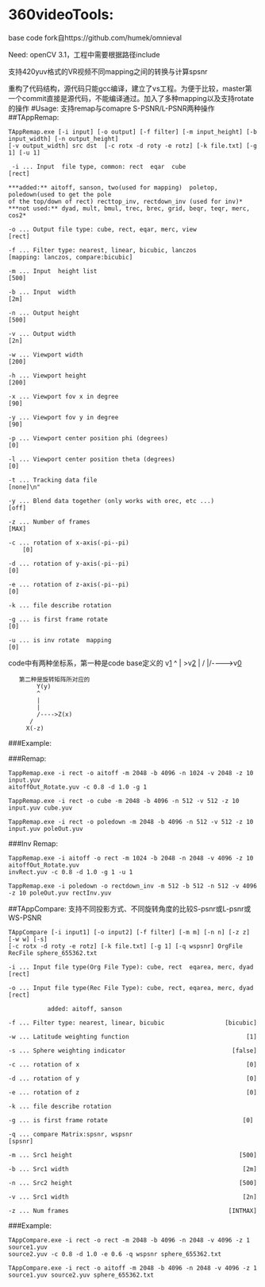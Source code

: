 # 360videoTools:

base code fork自https://github.com/humek/omnieval

Need: openCV 3.1，工程中需要根据路径include

支持420yuv格式的VR视频不同mapping之间的转换与计算spsnr

重构了代码结构，源代码只能gcc编译，建立了vs工程。为便于比较，master第一个commit直接是源代码，不能编译通过。加入了多种mapping以及支持rotate的操作
#Usage:
支持remap与comapre S-PSNR/L-PSNR两种操作
##TAppRemap: 
```
TAppRemap.exe [-i input] [-o output] [-f filter] [-m input_height] [-b input_width] [-n output_height]
[-v output_width] src dst  [-c rotx -d roty -e rotz] [-k file.txt] [-g 1] [-u 1]
```
```
 -i ... Input  file type, common: rect  eqar  cube                [rect]

***added:** aitoff, sanson, two(used for mapping)  poletop, poledown(used to get the pole 
of the top/down of rect) recttop_inv, rectdown_inv (used for inv)* 
***not used:** dyad, mult, bmul, trec, brec, grid, beqr, teqr, merc, cos2*

-o ... Output file type: cube, rect, eqar, merc, view             [rect]

-f ... Filter type: nearest, linear, bicubic, lanczos         [mapping: lanczos, compare:bicubic]

-m ... Input  height list                                          [500]

-b ... Input  width                                                 [2m]

-n ... Output height                                               [500]

-v ... Output width                                                 [2n]

-w ... Viewport width                                              [200]

-h ... Viewport height                                             [200]

-x ... Viewport fov x in degree                                     [90]

-y ... Viewport fov y in degree                                     [90]

-p ... Viewport center position phi (degrees)                        [0]

-l ... Viewport center position theta (degrees)                        [0]

-t ... Tracking data file                                         [none]\n"

-y ... Blend data together (only works with orec, etc ...)         [off]

-z ... Number of frames                                            [MAX]

-c ... rotation of x-axis(-pi--pi)                                        [0]

-d ... rotation of y-axis(-pi--pi)                                        [0]

-e ... rotation of z-axis(-pi--pi)                                        [0]

-k ... file describe rotation 

-g ... is first frame rotate                                           [0]

-u ... is inv rotate  mapping                                       [0]
```

 code中有两种坐标系，第一种是code base定义的
            v[1](y)
            ^
            |  >v[2](z)
            | /
            |/---->v[0](x)
            
       第二种是旋转矩阵所对应的
            Y(y)
            ^
            |  
            | 
            /---->Z(x)
          /
         X(-z)
         
###Example:

###Remap:
```
TappRemap.exe -i rect -o aitoff -m 2048 -b 4096 -n 1024 -v 2048 -z 10 input.yuv 
aitoffOut_Rotate.yuv -c 0.8 -d 1.0 -g 1
```
```
TappRemap.exe -i rect -o cube -m 2048 -b 4096 -n 512 -v 512 -z 10 input.yuv cube.yuv
```
```
TappRemap.exe -i rect -o poledown -m 2048 -b 4096 -n 512 -v 512 -z 10 input.yuv poleOut.yuv
```

###Inv Remap:
```
TappRemap.exe -i aitoff -o rect -m 1024 -b 2048 -n 2048 -v 4096 -z 10 aitoffOut_Rotate.yuv 
invRect.yuv -c 0.8 -d 1.0 -g 1 -u 1
```
```
TappRemap.exe -i poledown -o rectdown_inv -m 512 -b 512 -n 512 -v 4096 -z 10 poleOut.yuv rectInv.yuv
```

##TAppCompare: 
支持不同投影方式、不同旋转角度的比较S-psnr或L-psnr或WS-PSNR

```
TAppCompare [-i input1] [-o input2] [-f filter] [-m m] [-n n] [-z z] [-w w] [-s] 
[-c rotx -d roty -e rotz] [-k file.txt] [-g 1] [-q wspsnr] OrgFile RecFile sphere_655362.txt
```
```
-i ... Input file type(Org File Type): cube, rect  eqarea, merc, dyad          [rect]

-o ... Input file type(Rec File Type): cube, rect, eqarea, merc, dyad          [rect]

           added: aitoff, sanson
           
-f ... Filter type: nearest, linear, bicubic                 [bicubic]

-w ... Latitude weighting function                                 [1]

-s ... Sphere weighting indicator                              [false]

-c ... rotation of x                                               [0]

-d ... rotation of y                                               [0]

-e ... rotation of z                                               [0]

-k ... file describe rotation                                         

-g ... is first frame rotate                                      [0]

-q ... compare Matrix:spsnr, wspsnr                              [spsnr]

-m ... Src1 height                                               [500]

-b ... Src1 width                                                 [2m]

-n ... Src2 height                                               [500]

-v ... Src1 width                                                 [2n]

-z ... Num frames                                             [INTMAX]
```


###Example:
```
TAppCompare.exe -i rect -o rect -m 2048 -b 4096 -n 2048 -v 4096 -z 1 source1.yuv 
source2.yuv -c 0.8 -d 1.0 -e 0.6 -q wspsnr sphere_655362.txt
```
```
TAppCompare.exe -i rect -o aitoff -m 2048 -b 4096 -n 2048 -v 4096 -z 1 source1.yuv source2.yuv sphere_655362.txt
```

